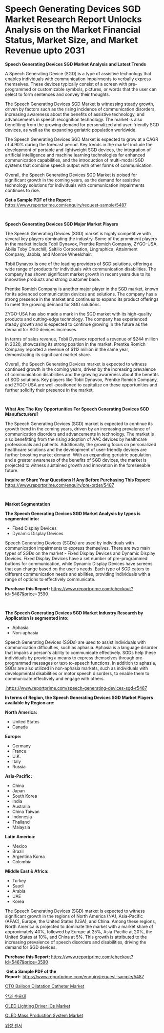 <p><h1>Speech Generating Devices SGD Market Research Report Unlocks Analysis on the Market Financial Status, Market Size, and Market Revenue upto 2031</h1></p><p><strong>Speech Generating Devices SGD Market Analysis and Latest Trends</strong></p>
<p><p>A Speech Generating Device (SGD) is a type of assistive technology that enables individuals with communication impairments to verbally express themselves. These devices typically consist of a screen with pre-programmed or customizable symbols, pictures, or words that the user can select to form sentences and convey their thoughts.</p><p>The Speech Generating Devices SGD Market is witnessing steady growth, driven by factors such as the rising incidence of communication disorders, increasing awareness about the benefits of assistive technology, and advancements in speech recognition technology. The market is also benefiting from the growing demand for personalized and user-friendly SGD devices, as well as the expanding geriatric population worldwide.</p><p>The Speech Generating Devices SGD Market is expected to grow at a CAGR of 4.90% during the forecast period. Key trends in the market include the development of portable and lightweight SGD devices, the integration of artificial intelligence and machine learning technologies for enhanced communication capabilities, and the introduction of multi-modal SGD systems that combine speech output with other forms of communication.</p><p>Overall, the Speech Generating Devices SGD Market is poised for significant growth in the coming years, as the demand for assistive technology solutions for individuals with communication impairments continues to rise.</p></p>
<p><strong>Get a Sample PDF of the Report:&nbsp;</strong> <a href="https://www.reportprime.com/enquiry/request-sample/5487">https://www.reportprime.com/enquiry/request-sample/5487</a></p>
<p>&nbsp;</p>
<p><strong>Speech Generating Devices SGD Major Market Players</strong></p>
<p><p>The Speech Generating Devices (SGD) market is highly competitive with several key players dominating the industry. Some of the prominent players in the market include Tobii Dynavox, Prentke Romich Company, ZYGO-USA, Abilia Toby Churchill, Saltillo Corporation, Lingraphica, Attainment Company, Jabbla, and Monroe Wheelchair.</p><p>Tobii Dynavox is one of the leading providers of SGD solutions, offering a wide range of products for individuals with communication disabilities. The company has shown significant market growth in recent years due to its innovative products and strong customer base.</p><p>Prentke Romich Company is another major player in the SGD market, known for its advanced communication devices and solutions. The company has a strong presence in the market and continues to expand its product offerings to meet the growing demand for SGD solutions.</p><p>ZYGO-USA has also made a mark in the SGD market with its high-quality products and cutting-edge technology. The company has experienced steady growth and is expected to continue growing in the future as the demand for SGD devices increases.</p><p>In terms of sales revenue, Tobii Dynavox reported a revenue of $244 million in 2020, showcasing its strong position in the market. Prentke Romich Company reported a revenue of $112 million in the same year, demonstrating its significant market share.</p><p>Overall, the Speech Generating Devices market is expected to witness continued growth in the coming years, driven by the increasing prevalence of communication disabilities and the growing awareness about the benefits of SGD solutions. Key players like Tobii Dynavox, Prentke Romich Company, and ZYGO-USA are well-positioned to capitalize on these opportunities and further solidify their presence in the market.</p></p>
<p>&nbsp;</p>
<p><strong>What Are The Key Opportunities For Speech Generating Devices SGD Manufacturers?</strong></p>
<p><p>The Speech Generating Devices (SGD) market is expected to continue its growth trend in the coming years, driven by an increasing prevalence of communication disorders and advancements in technology. The market is also benefitting from the rising adoption of AAC devices by healthcare professionals and patients. Additionally, the growing focus on personalized healthcare solutions and the development of user-friendly devices are further boosting market demand. With an expanding geriatric population and a greater awareness of the benefits of SGD devices, the market is projected to witness sustained growth and innovation in the foreseeable future.</p></p>
<p><strong>Inquire or Share Your Questions If Any Before Purchasing This Report:</strong> <a href="https://www.reportprime.com/enquiry/pre-order/5487">https://www.reportprime.com/enquiry/pre-order/5487</a></p>
<p>&nbsp;</p>
<p><strong>Market Segmentation</strong></p>
<p><strong>The Speech Generating Devices SGD Market Analysis by types is segmented into:</strong></p>
<p><ul><li>Fixed Display Devices</li><li>Dynamic Display Devices</li></ul></p>
<p><p>Speech Generating Devices (SGDs) are used by individuals with communication impairments to express themselves. There are two main types of SGDs on the market - Fixed Display Devices and Dynamic Display Devices. Fixed Display Devices have a set number of pre-programmed buttons for communication, while Dynamic Display Devices have screens that can change based on the user's needs. Each type of SGD caters to different communication needs and abilities, providing individuals with a range of options to effectively communicate.</p></p>
<p><strong>Purchase this Report:&nbsp;</strong><a href="https://www.reportprime.com/checkout?id=5487&price=3590">https://www.reportprime.com/checkout?id=5487&price=3590</a></p>
<p>&nbsp;</p>
<p><strong>The Speech Generating Devices SGD Market Industry Research by Application is segmented into:</strong></p>
<p><ul><li>Aphasia</li><li>Non-aphasia</li></ul></p>
<p><p>Speech Generating Devices (SGDs) are used to assist individuals with communication difficulties, such as aphasia. Aphasia is a language disorder that impairs a person's ability to communicate effectively. SGDs help these individuals by providing a means to express themselves through pre-programmed messages or text-to-speech functions. In addition to aphasia, SGDs are also utilized in non-aphasia markets, such as individuals with developmental disabilities or motor speech disorders, to enable them to communicate effectively and engage with others.</p></p>
<p><a href="https://www.reportprime.com/speech-generating-devices-sgd-r5487">&nbsp;https://www.reportprime.com/speech-generating-devices-sgd-r5487</a></p>
<p><strong>In terms of Region, the Speech Generating Devices SGD Market Players available by Region are:</strong></p>
<p>
    <p> <strong> North America: </strong>
        <ul>
            <li>United States</li>
            <li>Canada</li>
        </ul>
        </p> 
    <p> <strong> Europe: </strong>
        <ul>
            <li>Germany</li>
            <li>France</li>
            <li>U.K.</li>
            <li>Italy</li>
            <li>Russia</li>
        </ul>
        </p> 
    <p> <strong> Asia-Pacific: </strong>
        <ul>
            <li>China</li>
            <li>Japan</li>
            <li>South Korea</li>
            <li>India</li>
            <li>Australia</li>
            <li>China Taiwan</li>
            <li>Indonesia</li>
            <li>Thailand</li>
            <li>Malaysia</li>
        </ul>
        </p> 
    <p> <strong> Latin America: </strong>
        <ul>
            <li>Mexico</li>
            <li>Brazil</li>
            <li>Argentina Korea</li>
            <li>Colombia</li>
        </ul>
        </p> 
    <p> <strong> Middle East & Africa: </strong>
        <ul>
            <li>Turkey</li>
            <li>Saudi</li>
            <li>Arabia</li>
            <li>UAE</li>
            <li>Korea</li>
        </ul>
    </p>
    </p>
<p><p>The Speech Generating Devices (SGD) market is expected to witness significant growth in the regions of North America (NA), Asia-Pacific (APAC), Europe, the United States (USA), and China. Among these regions, North America is projected to dominate the market with a market share of approximately 40%, followed by Europe at 25%, Asia-Pacific at 20%, the United States at 10%, and China at 5%. This growth is attributed to the increasing prevalence of speech disorders and disabilities, driving the demand for SGD devices.</p></p>
<p><strong>Purchase this Report: </strong><a href="https://www.reportprime.com/checkout?id=5487&price=3590">https://www.reportprime.com/checkout?id=5487&price=3590</a></p>
<p>&nbsp;<strong>Get a Sample PDF of the Report:&nbsp;&nbsp;</strong><a href="https://www.reportprime.com/enquiry/request-sample/5487">https://www.reportprime.com/enquiry/request-sample/5487</a></p>
<p><strong></strong></p>
<p><p><a href="https://issuu.com/reportprime-2/docs/cto-balloon-dilatation-catheter-market-size-2030.p">CTO Balloon Dilatation Catheter Market</a></p><p><a href="https://github.com/konokaryan/Market-Research-Report-List-1/blob/main/244502859244.md">안과 수술대</a></p><p><a href="https://github.com/nigngrjl95/Market-Research-Report-List-1/blob/main/oled-lighting-driver-ics-market.md">OLED Lighting Driver ICs Market</a></p><p><a href="https://github.com/ayamgoreng5458/Market-Research-Report-List-1/blob/main/oled-mass-production-system-market.md">OLED Mass Production System Market</a></p><p><a href="https://github.com/mithunmistry2258/Market-Research-Report-List-1/blob/main/337079059241.md">위성 센서</a></p></p>